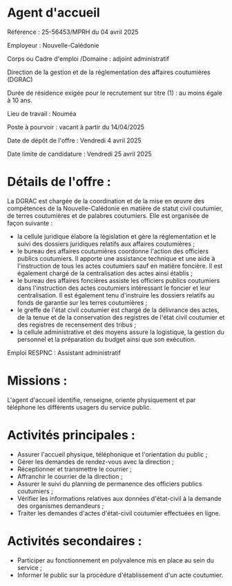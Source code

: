 # Agent d'accueil

Référence : 25-56453/MPRH du 04 avril 2025

Employeur : Nouvelle-Calédonie

Corps ou Cadre d'emploi /Domaine : adjoint administratif

Direction de la gestion et de la réglementation des affaires coutumières (DGRAC)

Durée de résidence exigée pour le recrutement sur titre (1) : au moins égale à 10 ans.

Lieu de travail : Nouméa

Poste à pourvoir : vacant à partir du 14/04/2025

Date de dépôt de l'offre : Vendredi 4 avril 2025

Date limite de candidature : Vendredi 25 avril 2025

# Détails de l'offre :

La DGRAC est chargée de la coordination et de la mise en œuvre des compétences de la Nouvelle-Calédonie en matière de statut civil coutumier, de terres coutumières et de palabres coutumiers. Elle est organisée de façon suivante :

- la cellule juridique élabore la législation et gère la réglementation et le suivi des dossiers juridiques relatifs aux affaires coutumières ;
- le bureau des affaires coutumières coordonne l'action des officiers publics coutumiers. Il apporte une assistance technique et une aide à l'instruction de tous les actes coutumiers sauf en matière foncière. Il est également chargé de la centralisation des actes ainsi établis ;
- le bureau des affaires foncières assiste les officiers publics coutumiers dans l'instruction des actes coutumiers intéressant le foncier et leur centralisation. Il est également tenu d'instruire les dossiers relatifs au fonds de garantie sur les terres coutumières ;
- le greffe de l'état civil coutumier est chargé de la délivrance des actes, de la tenue et de la conservation des registres de l'état civil coutumier et des registres de recensement des tribus ;
- la cellule administrative et des moyens assure la logistique, la gestion du personnel et la préparation du budget ainsi que son exécution.

Emploi RESPNC : Assistant administratif

# Missions :

L'agent d'accueil identifie, renseigne, oriente physiquement et par téléphone les différents usagers du service public.

# Activités principales :

- Assurer l'accueil physique, téléphonique et l'orientation du public ;
- Gérer les demandes de rendez-vous avec la direction ;
- Réceptionner et transmettre le courrier ;
- Affranchir le courrier de la direction ;
- Assurer le suivi du planning de permanence des officiers publics coutumiers ;
- Vérifier les informations relatives aux données d'état-civil à la demande des organismes demandeurs ;
- Traiter les demandes d'actes d'état-civil coutumier effectuées en ligne.

# Activités secondaires :

- Participer au fonctionnement en polyvalence mis en place au sein du service ;
- Informer le public sur la procédure d'établissement d'un acte coutumier.
